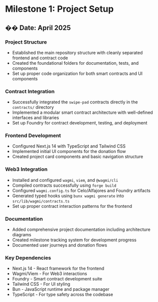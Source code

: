 # Milestone 1: Project Setup

## �� Date: April 2025

### Project Structure
- Established the main repository structure with cleanly separated frontend and contract code
- Created the foundational folders for documentation, tests, and components
- Set up proper code organization for both smart contracts and UI components

### Contract Integration
- Successfully integrated the `swipe-pad` contracts directly in the `contracts/` directory
- Implemented a modular smart contract architecture with well-defined interfaces and libraries
- Set up Foundry for contract development, testing, and deployment

### Frontend Development
- Configured Next.js 14 with TypeScript and Tailwind CSS
- Implemented initial UI components for the donation flow
- Created project card components and basic navigation structure

### Web3 Integration
- Installed and configured `wagmi`, `viem`, and `@wagmi/cli`
- Compiled contracts successfully using `forge build`
- Configured `wagmi.config.ts` for Celo/Alfajores and Foundry artifacts
- Generated typed hooks using `bunx wagmi generate` into `src/lib/wagmi/contracts.ts`
- Set up proper contract interaction patterns for the frontend

### Documentation
- Added comprehensive project documentation including architecture diagrams
- Created milestone tracking system for development progress
- Documented user journeys and donation flows

### Key Dependencies
- Next.js 14 - React framework for the frontend
- Wagmi/Viem - For Web3 interactions
- Foundry - Smart contract development suite
- Tailwind CSS - For UI styling
- Bun - JavaScript runtime and package manager
- TypeScript - For type safety across the codebase